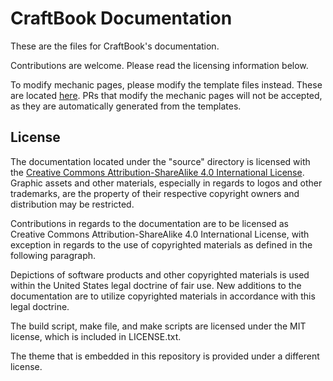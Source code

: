 # CraftBook Documentation

These are the files for CraftBook's documentation.

Contributions are welcome. Please read the licensing information below.

To modify mechanic pages, please modify the template files instead. These are located [here](https://github.com/sk89q/CraftBook/tree/master/src/main/resources/docs). PRs that modify the mechanic pages will not be accepted, as they are automatically generated from the templates.

## License

The documentation located under the "source" directory is licensed with the [Creative Commons Attribution-ShareAlike 4.0 International License](https://creativecommons.org/licenses/by-sa/4.0/). Graphic assets and other materials, especially in regards to logos and other trademarks, are the property of their respective copyright owners and distribution may be restricted.

Contributions in regards to the documentation are to be licensed as Creative Commons Attribution-ShareAlike 4.0 International License, with exception in regards to the use of copyrighted materials as defined in the following paragraph.

Depictions of software products and other copyrighted materials is used within the United States legal doctrine of fair use. New additions to the documentation are to utilize copyrighted materials in accordance with this legal doctrine.

The build script, make file, and make scripts are licensed under the MIT license, which is included in LICENSE.txt.

The theme that is embedded in this repository is provided under a different license.